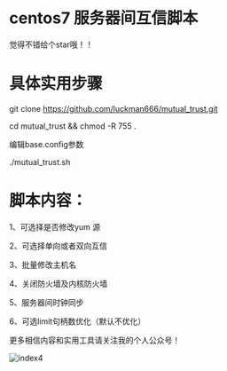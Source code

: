 # centos7 服务器间互信脚本


觉得不错给个star哦！！

# 具体实用步骤

git clone https://github.com/luckman666/mutual_trust.git

cd mutual_trust && chmod -R 755 .

编辑base.config参数

./mutual_trust.sh

# 脚本内容：

1、可选择是否修改yum 源

2、可选择单向或者双向互信

3、批量修改主机名

4、关闭防火墙及内核防火墙

5、服务器间时钟同步

6、可选limit句柄数优化（默认不优化）

更多相信内容和实用工具请关注我的个人公众号！

![index4](https://github.com/luckman666/devops_kkit/blob/master/gzh.jpg)
